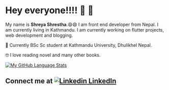 # Hey everyone!!!! :wave: :wave:

My name is **Shreya Shrestha**.:smile::smile: I am front end developer from Nepal. I am currently living in Kathmandu. 
I am currently working on flutter projects, web development and blogging. 

:book: Currently BSc Sc student at Kathmandu University, Dhulikhel Nepal.

:nerd_face: I love reading novel and many other books. 



[![My GitHub Language Stats](https://github-readme-stats.vercel.app/api/top-langs/?username=shreya2057&langs_count=5&theme=tokyonight)]()




## Connect me at  [![Linkedin](https://i.stack.imgur.com/gVE0j.png) LinkedIn](https://www.linkedin.com/in/shreya-shrestha-a66a3719a/)
&nbsp;

